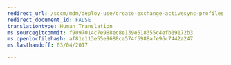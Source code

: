 ```yaml
---
redirect_url: /sccm/mdm/deploy-use/create-exchange-activesync-profiles
redirect_document_id: FALSE
translationtype: Human Translation
ms.sourcegitcommit: f9097014c7e988ec8e139e518355c4efb19172b3
ms.openlocfilehash: af81e113e55e9688ca574f5988afe96c7442a247
ms.lasthandoff: 03/04/2017

---
```


